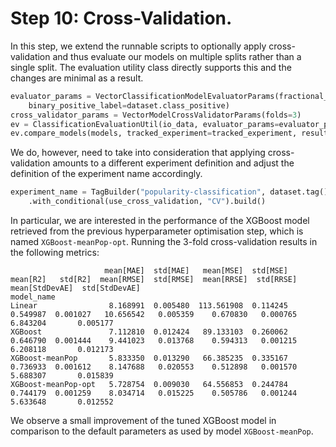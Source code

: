 # Step 10: Cross-Validation.

In this step, we extend the runnable scripts to optionally apply cross-validation
and thus evaluate our models on multiple splits rather than a single split.
The evaluation utility class directly supports this and the changes are 
minimal as a result.

```python
evaluator_params = VectorClassificationModelEvaluatorParams(fractional_split_test_fraction=0.3,
    binary_positive_label=dataset.class_positive)
cross_validator_params = VectorModelCrossValidatorParams(folds=3)
ev = ClassificationEvaluationUtil(io_data, evaluator_params=evaluator_params, cross_validator_params=cross_validator_params)
ev.compare_models(models, tracked_experiment=tracked_experiment, result_writer=result_writer, use_cross_validation=use_cross_validation)
```

We do, however, need to take into consideration that applying cross-validation
amounts to a different experiment definition and adjust the definition of the
experiment name accordingly.

```python
experiment_name = TagBuilder("popularity-classification", dataset.tag()) \
    .with_conditional(use_cross_validation, "CV").build()
```
In particular, we are interested in the performance of the XGBoost model retrieved from
the previous hyperparameter optimisation step, which is named `XGBoost-meanPop-opt`. Running the 3-fold cross-validation results in the
following metrics:
```
                     mean[MAE]  std[MAE]   mean[MSE]  std[MSE]  mean[R2]   std[R2]  mean[RMSE]  std[RMSE]  mean[RRSE]  std[RRSE]  mean[StdDevAE]  std[StdDevAE]
model_name                                                                                                                                                     
Linear                8.168991  0.005480  113.561908  0.114245  0.549987  0.001027   10.656542   0.005359    0.670830   0.000765        6.843204       0.005177
XGBoost               7.112810  0.012424   89.133103  0.260062  0.646790  0.001444    9.441023   0.013768    0.594313   0.001215        6.208118       0.012173
XGBoost-meanPop       5.833350  0.013290   66.385235  0.335167  0.736933  0.001612    8.147688   0.020553    0.512898   0.001570        5.688307       0.015839
XGBoost-meanPop-opt   5.728754  0.009030   64.556853  0.244784  0.744179  0.001259    8.034714   0.015225    0.505786   0.001244        5.633648       0.012552

```
We observe a small improvement of the tuned XGBoost model in comparison to the default parameters as used by model `XGBoost-meanPop`.